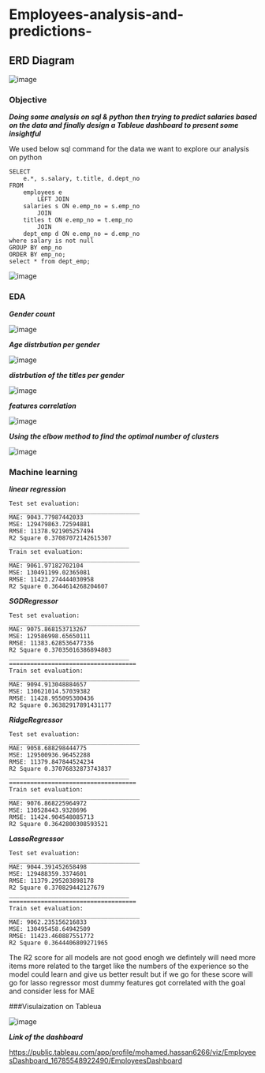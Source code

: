 # Employees-analysis-and-predictions-
## ERD Diagram 

![image](https://user-images.githubusercontent.com/60258264/218114460-822e3528-d77a-44e0-8f81-9b87e03d5ca6.png)

### Objective 

***Doing some analysis on sql & python then trying to predict salaries based on the data and finally design a Tableue dashboard to present some insightful***

We used below sql command for the data we want to explore our analysis on python
```
SELECT 
    e.*, s.salary, t.title, d.dept_no
FROM
    employees e
        LEFT JOIN
    salaries s ON e.emp_no = s.emp_no
        JOIN
    titles t ON e.emp_no = t.emp_no
        JOIN
    dept_emp d ON e.emp_no = d.emp_no
where salary is not null    
GROUP BY emp_no
ORDER BY emp_no;
select * from dept_emp;
```
![image](https://user-images.githubusercontent.com/60258264/226901414-d329e8c9-64aa-400f-90fa-b9ed2a2db145.png)

### EDA

***Gender count*** 

![image](https://user-images.githubusercontent.com/60258264/226902082-e41b9a16-0ae5-4a63-9757-8ad7f3447314.png)

***Age distrbution per gender*** 

![image](https://user-images.githubusercontent.com/60258264/226902250-83b4a35a-8b5a-4957-81b3-1e6744f9906d.png)

***distrbution of the titles per gender***

![image](https://user-images.githubusercontent.com/60258264/226902520-9da1007d-0ddc-465d-8c46-a3bb74171d8d.png)

***features correlation***

![image](https://user-images.githubusercontent.com/60258264/226902724-c94726b6-03eb-45cd-b2fe-0a3c4bbef98a.png)

***Using the elbow method to find the optimal number of clusters***

![image](https://user-images.githubusercontent.com/60258264/226903395-d618748b-b726-46f8-a445-fda5af3492f8.png)

### Machine learning 

***linear regression***
```
Test set evaluation:
_____________________________________
MAE: 9043.77987442033
MSE: 129479863.72594881
RMSE: 11378.921905257494
R2 Square 0.37087072142615307
__________________________________
Train set evaluation:
_____________________________________
MAE: 9061.97182702104
MSE: 130491199.02365081
RMSE: 11423.274444030958
R2 Square 0.3644614268204607
```
***SGDRegressor***
```
Test set evaluation:
_____________________________________
MAE: 9075.868153713267
MSE: 129586998.65650111
RMSE: 11383.628536477336
R2 Square 0.37035016386894803
__________________________________
====================================
Train set evaluation:
_____________________________________
MAE: 9094.913048884657
MSE: 130621014.57039382
RMSE: 11428.955095300436
R2 Square 0.36382917891431177
```
***RidgeRegressor***
```
Test set evaluation:
_____________________________________
MAE: 9058.688298444775
MSE: 129500936.96452288
RMSE: 11379.847844524234
R2 Square 0.37076832873743837
__________________________________
====================================
Train set evaluation:
_____________________________________
MAE: 9076.868225964972
MSE: 130528443.9328696
RMSE: 11424.904548085713
R2 Square 0.3642800308593521
```
***LassoRegressor***
```
Test set evaluation:
_____________________________________
MAE: 9044.391452658498
MSE: 129488359.3374601
RMSE: 11379.295203898178
R2 Square 0.370829442127679
__________________________________
====================================
Train set evaluation:
_____________________________________
MAE: 9062.235156216833
MSE: 130495458.64942509
RMSE: 11423.460887551772
R2 Square 0.3644406809271965
```
The R2 score for all models are not good enogh we defintely will need more items more related to the target like the numbers of the experience so the model could learn and give us better result but if we go for these score will go for lasso regressor most dummy features got correlated with the goal and consider less for MAE

###Visulaization on Tableua

![image](https://user-images.githubusercontent.com/60258264/226905639-f5d0a11f-3c5d-42c4-80cb-877722a4a440.png)

***Link of the dashboard***

https://public.tableau.com/app/profile/mohamed.hassan6266/viz/EmployeesDashboard_16785548922490/EmployeesDashboard
